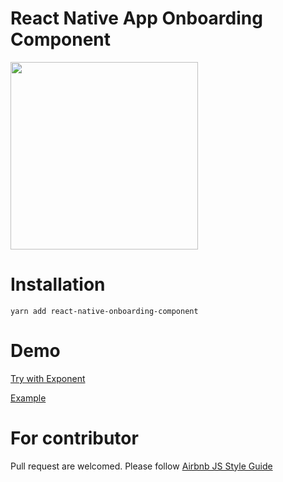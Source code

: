 # React Native App Onboarding Component

<img src="https://raw.githubusercontent.com/jacklam718/react-native-onboarding-component/master/.github/app-onboarding.gif" width="300">

# Installation
`yarn add react-native-onboarding-component`

# Demo
[Try with Exponent](https://expo.io/@jacklam718/react-native-app-onboarding-demo)

[Example](https://github.com/jacklam718/react-native-onboarding-component/blob/master/example/App.js)

# For contributor
Pull request are welcomed. Please follow [Airbnb JS Style Guide](https://github.com/airbnb/javascript)
